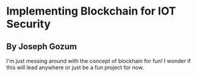 # Implementing Blockchain for IOT Security

## By Joseph Gozum

I'm just messing around with the concept of blockhain for fun! I wonder if this will lead anywhere or just be a fun project for now. 


